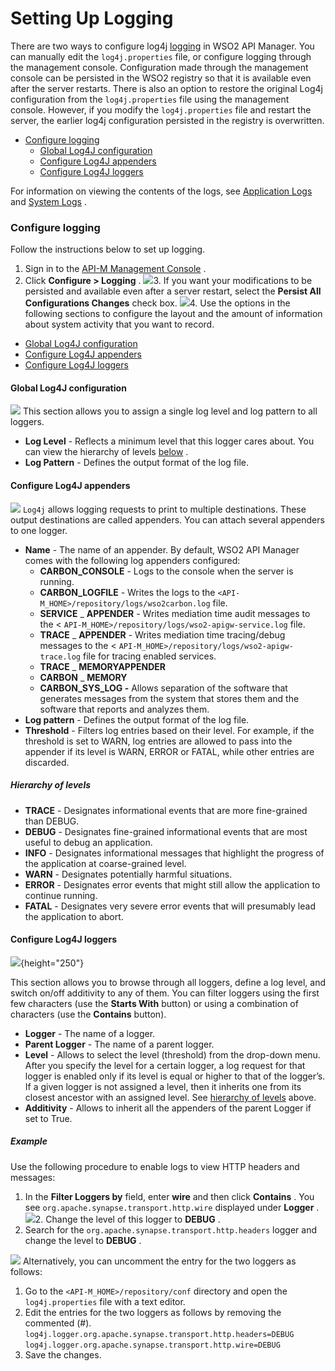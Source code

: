 # Setting Up Logging

There are two ways to configure log4j [logging](_Logging_) in WSO2 API Manager. You can manually edit the `log4j.properties` file, or configure logging through the management console. Configuration made through the management console can be persisted in the WSO2 registry so that it is available even after the server restarts. There is also an option to restore the original Log4j configuration from the `log4j.properties` file using the management console. However, if you modify the `log4j.properties` file and restart the server, the earlier log4j configuration persisted in the registry is overwritten.

-   [Configure logging](#SettingUpLogging-Configurelogging)
    -   [Global Log4J configuration](#SettingUpLogging-GlobalLog4Jconfiguration)
    -   [Configure Log4J appenders](#SettingUpLogging-ConfigureLog4Jappenders)
    -   [Configure Log4J loggers](#SettingUpLogging-ConfigureLog4Jloggers)

For information on viewing the contents of the logs, see [Application Logs](_Application_Logs_) and [System Logs](_System_Logs_) .

### Configure logging

Follow the instructions below to set up logging.

1.  Sign in to the [API-M Management Console](https://docs.wso2.com/display/AM210/Running+the+Product#RunningtheProduct-run) .
2.  Click **Configure &gt; Logging** .
    ![]({{base_path}}/assets/attachments/103333565/103333572.png)3.  If you want your modifications to be persisted and available even after a server restart, select the **Persist All Configurations Changes** check box.
    ![]({{base_path}}/assets/attachments/103333565/103333571.png)4.  Use the options in the following sections to configure the layout and the amount of information about system activity that you want to record.

-   [Global Log4J configuration](#SettingUpLogging-GlobalLog4Jconfiguration)
-   [Configure Log4J appenders](#SettingUpLogging-ConfigureLog4Jappenders)
-   [Configure Log4J loggers](#SettingUpLogging-ConfigureLog4Jloggers)

#### Global Log4J configuration

![]({{base_path}}/assets/attachments/103333565/103333570.png)
This section allows you to assign a single log level and log pattern to all loggers.

-   **Log Level** - Reflects a minimum level that this logger cares about. You can view the hierarchy of levels [below](#SettingUpLogging-Hierarchyoflevels) .
-   **Log Pattern** - Defines the output format of the log file.

#### Configure Log4J appenders

![]({{base_path}}/assets/attachments/103333565/103333569.png)
`Log4j` allows logging requests to print to multiple destinations. These output destinations are called appenders. You can attach several appenders to one logger.

-   **Name** - The name of an appender. By default, WSO2 API Manager comes with the following log appenders configured:
    -   **CARBON\_CONSOLE** - Logs to the console when the server is running.
    -   **CARBON\_LOGFILE** - Writes the logs to the `<API-M_HOME>/repository/logs/wso2carbon.log` file.
    -   **SERVICE** \_ **APPENDER** - Writes mediation time audit messages to the &lt; `API-M_HOME>/repository/logs/wso2-apigw-service.log` file.
    -   **TRACE** \_ **APPENDER** - Writes mediation time tracing/debug messages to the &lt; `API-M_HOME>/repository/logs/wso2-apigw-trace.log` file for tracing enabled services.
    -   **TRACE** \_ **MEMORYAPPENDER**
    -   **CARBON** \_ **MEMORY**
    -   **CARBON\_SYS\_LOG -** Allows separation of the software that generates messages from the system that stores them and the software that reports and analyzes them.
-   **Log pattern** - Defines the output format of the log file.
-   **Threshold** - Filters log entries based on their level. For example, if the threshold is set to WARN, log entries are allowed to pass into the appender if its level is WARN, ERROR or FATAL, while other entries are discarded.

##### Hierarchy of levels

-   **TRACE** - Designates informational events that are more fine-grained than DEBUG.
-   **DEBUG** - Designates fine-grained informational events that are most useful to debug an application.
-   **INFO** - Designates informational messages that highlight the progress of the application at coarse-grained level.
-   **WARN** - Designates potentially harmful situations.
-   **ERROR** - Designates error events that might still allow the application to continue running.
-   **FATAL** - Designates very severe error events that will presumably lead the application to abort.

#### Configure Log4J loggers

![]({{base_path}}/assets/attachments/103333565/103333568.png){height="250"}

This section allows you to browse through all loggers, define a log level, and switch on/off additivity to any of them. You can filter loggers using the first few characters (use the **Starts With** button) or using a combination of characters (use the **Contains** button).

-   **Logger** - The name of a logger.
-   **Parent Logger** - The name of a parent logger.
-   **Level** - Allows to select the level (threshold) from the drop-down menu. After you specify the level for a certain logger, a log request for that logger is enabled only if its level is equal or higher to that of the logger’s. If a given logger is not assigned a level, then it inherits one from its closest ancestor with an assigned level. See [hierarchy of levels](#SettingUpLogging-hierarchy) above.
-   **Additivity** - Allows to inherit all the appenders of the parent Logger if set to True.

##### Example

Use the following procedure to enable logs to view HTTP headers and messages:

1.  In the **Filter Loggers by** field, enter **wire** and then click **Contains** .
    You see `org.apache.synapse.transport.http.wire` displayed under **Logger** .
    ![]({{base_path}}/assets/attachments/103333565/103333567.png)2.  Change the level of this logger to **DEBUG** .
3.  Search for the `org.apache.synapse.transport.http.headers` logger and change the level to **DEBUG** .

![]({{base_path}}/assets/attachments/103333565/103333566.png)
Alternatively, you can uncomment the entry for the two loggers as follows:

1.  Go to the `<API-M_HOME>/repository/conf` directory and open the `log4j.properties` file with a text editor.
2.  Edit the entries for the two loggers as follows by removing the commented (\#).
`log4j.logger.org.apache.synapse.transport.http.headers=DEBUG`
`log4j.logger.org.apache.synapse.transport.http.wire=DEBUG`
3.  Save the changes.

